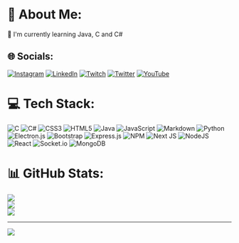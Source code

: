 # 💫 About Me:
🌱 I'm currently learning Java, C and C#


## 🌐 Socials:
[![Instagram](https://img.shields.io/badge/Instagram-%23E4405F.svg?logo=Instagram&logoColor=white)](https://instagram.com/erhanpolatnet) [![LinkedIn](https://img.shields.io/badge/LinkedIn-%230077B5.svg?logo=linkedin&logoColor=white)](https://linkedin.com/in/erhan-polat-51a234220) [![Twitch](https://img.shields.io/badge/Twitch-%239146FF.svg?logo=Twitch&logoColor=white)](https://twitch.tv/acrzeuss) [![Twitter](https://img.shields.io/badge/Twitter-%231DA1F2.svg?logo=Twitter&logoColor=white)](https://twitter.com/erhanmtb) [![YouTube](https://img.shields.io/badge/YouTube-%23FF0000.svg?logo=YouTube&logoColor=white)](https://youtube.com/c/UCSK5fEs-xHV1NfNRPg6F20w) 

# 💻 Tech Stack:
![C](https://img.shields.io/badge/c-%2300599C.svg?style=for-the-badge&logo=c&logoColor=white) ![C#](https://img.shields.io/badge/c%23-%23239120.svg?style=for-the-badge&logo=c-sharp&logoColor=white) ![CSS3](https://img.shields.io/badge/css3-%231572B6.svg?style=for-the-badge&logo=css3&logoColor=white) ![HTML5](https://img.shields.io/badge/html5-%23E34F26.svg?style=for-the-badge&logo=html5&logoColor=white) ![Java](https://img.shields.io/badge/java-%23ED8B00.svg?style=for-the-badge&logo=java&logoColor=white) ![JavaScript](https://img.shields.io/badge/javascript-%23323330.svg?style=for-the-badge&logo=javascript&logoColor=%23F7DF1E) ![Markdown](https://img.shields.io/badge/markdown-%23000000.svg?style=for-the-badge&logo=markdown&logoColor=white) ![Python](https://img.shields.io/badge/python-3670A0?style=for-the-badge&logo=python&logoColor=ffdd54) ![Electron.js](https://img.shields.io/badge/Electron-191970?style=for-the-badge&logo=Electron&logoColor=white) ![Bootstrap](https://img.shields.io/badge/bootstrap-%23563D7C.svg?style=for-the-badge&logo=bootstrap&logoColor=white) ![Express.js](https://img.shields.io/badge/express.js-%23404d59.svg?style=for-the-badge&logo=express&logoColor=%2361DAFB) ![NPM](https://img.shields.io/badge/NPM-%23000000.svg?style=for-the-badge&logo=npm&logoColor=white) ![Next JS](https://img.shields.io/badge/Next-black?style=for-the-badge&logo=next.js&logoColor=white) ![NodeJS](https://img.shields.io/badge/node.js-6DA55F?style=for-the-badge&logo=node.js&logoColor=white) ![React](https://img.shields.io/badge/react-%2320232a.svg?style=for-the-badge&logo=react&logoColor=%2361DAFB) ![Socket.io](https://img.shields.io/badge/Socket.io-black?style=for-the-badge&logo=socket.io&badgeColor=010101) ![MongoDB](https://img.shields.io/badge/MongoDB-%234ea94b.svg?style=for-the-badge&logo=mongodb&logoColor=white)
# 📊 GitHub Stats:
![](https://github-readme-stats.vercel.app/api?username=ACRZeuss&theme=dark&hide_border=false&include_all_commits=false&count_private=false)<br/>
![](https://github-readme-streak-stats.herokuapp.com/?user=ACRZeuss&theme=dark&hide_border=false)<br/>
![](https://github-readme-stats.vercel.app/api/top-langs/?username=ACRZeuss&theme=dark&hide_border=false&include_all_commits=false&count_private=false&layout=compact)

---
[![](https://visitcount.itsvg.in/api?id=ACRZeuss&icon=0&color=0)](https://visitcount.itsvg.in)
